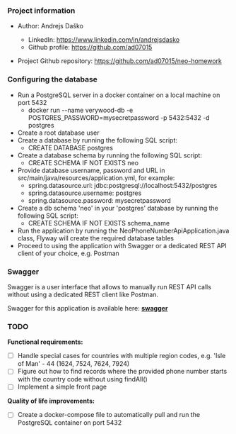 ### Project information
- Author: Andrejs Daško
  - LinkedIn: https://www.linkedin.com/in/andrejsdasko
  - Github profile: https://github.com/ad07015

- Project Github repository: https://github.com/ad07015/neo-homework

### Configuring the database
- Run a PostgreSQL server in a docker container on a local machine on port 5432
  - docker run --name verywood-db -e POSTGRES_PASSWORD=mysecretpassword -p 5432:5432 -d postgres
- Create a root database user
- Create a database by running the following SQL script:
  - CREATE DATABASE postgres
- Create a database schema by running the following SQL script:
  - CREATE SCHEMA IF NOT EXISTS neo
- Provide database username, password and URL in src/main/java/resources/application.yml, 
for example:
  - spring.datasource.url: jdbc:postgresql://localhost:5432/postgres
  - spring.datasource.username: postgres
  - spring.datasource.password: mysecretpassword
- Create a db schema 'neo' in your 'postgres' database by running the following SQL script:
  - CREATE SCHEMA IF NOT EXISTS schema_name
- Run the application by running the NeoPhoneNumberApiApplication.java class, Flyway will create the required database tables
- Proceed to using the application with Swagger or a dedicated REST API client of your choice, e.g. Postman

### Swagger
Swagger is a user interface that allows to manually run REST API calls without using a dedicated REST client like Postman.

Swagger for this application is available here: **[swagger](http://localhost:8088/swagger-ui/index.html)**

### TODO
**Functional requirements:**
- [ ] Handle special cases for countries with multiple region codes, 
e.g. 'Isle of Man' - 44 (1624, 7524, 7624, 7924)
- [ ] Figure out how to find records where the provided phone number 
starts with the country code without using findAll()
- [ ] Implement a simple front page

**Quality of life improvements:**
- [ ] Create a docker-compose file to automatically pull and run the PostgreSQL container
on port 5432